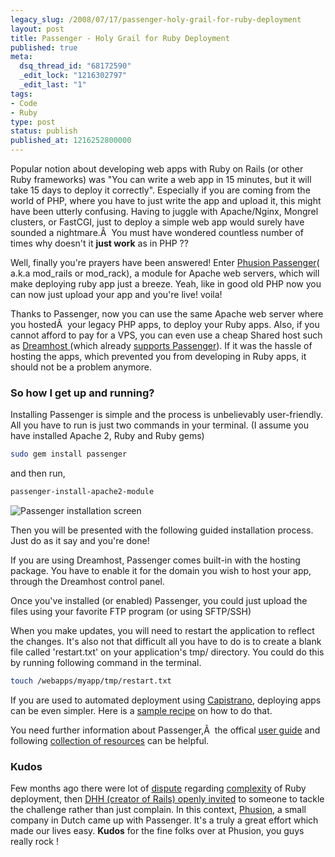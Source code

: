 ```yaml
---
legacy_slug: /2008/07/17/passenger-holy-grail-for-ruby-deployment
layout: post
title: Passenger - Holy Grail for Ruby Deployment
published: true
meta:
  dsq_thread_id: "68172590"
  _edit_lock: "1216302797"
  _edit_last: "1"
tags:
- Code
- Ruby
type: post
status: publish
published_at: 1216252800000
---
```

Popular notion about developing web apps with Ruby on Rails (or other Ruby frameworks) was "You can write a web app in 15 minutes, but it will take 15 days to deploy it correctly". Especially if you are coming from the world of PHP, where you have to just write the app and upload it, this might have been utterly confusing. Having to juggle with Apache/Nginx, Mongrel clusters, or FastCGI, just to deploy a simple web app would surely have sounded a nightmare.Â  You must have wondered countless number of times why doesn't it <strong>just work</strong> as in PHP ??

Well, finally you're prayers have been answered! Enter <a href="http://www.modrails.com/">Phusion Passenger</a>( a.k.a mod_rails or mod_rack), a module for Apache web servers, which will make deploying ruby app just a breeze. Yeah, like in good old PHP now you can now just upload your app and you're live! voila!

Thanks to Passenger, now you can use the same Apache web server where you hostedÂ  your legacy PHP apps, to deploy your Ruby apps. Also, if you cannot afford to pay for a VPS, you can even use a cheap Shared host such as <a href="http://www.dreamhost.com/r.cgi?183909">Dreamhost </a>(which already <a href="http://blog.dreamhost.com/2008/05/13/passenger-for-ruby-on-rails/">supports Passenger</a>). If it was the hassle of hosting the apps, which prevented you from developing in Ruby apps, it should not be a problem anymore.
<h3>So how I get up and running?</h3>
Installing Passenger is simple and the process is unbelievably user-friendly. All you have to run is just two commands in your terminal. (I assume you have installed Apache 2, Ruby and Ruby gems)

```bash
sudo gem install passenger
```

and then run,

```bash
passenger-install-apache2-module
```

<img src="http://articles.slicehost.com/assets/2008/5/1/mod_rails_install_1.jpg" alt="Passenger installation screen" />

Then you will be presented with the following guided installation process. Just do as it say and you're done!

If you are using Dreamhost, Passenger comes built-in with the hosting package. You have to enable it for the domain you wish to host your app, through the Dreamhost control panel.

Once you've installed (or enabled) Passenger, you could just upload the files using your favorite FTP program (or using SFTP/SSH)

When you make updates, you will need to restart the application to reflect the changes. It's also not that difficult all you have to do is to create a blank file called 'restart.txt' on your application's tmp/ directory. You could do this by running following command in the terminal.

```bash
touch /webapps/myapp/tmp/restart.txt
```

If you are used to automated deployment using <a href="http://capify.org">Capistrano</a>, deploying apps can be even simpler. Here is a <a href="http://tomcopeland.blogs.com/juniordeveloper/2008/05/mod_rails-and-c.html">sample recipe</a> on how to do that.

You need further information about Passenger,Â  the offical <a href="http://www.modrails.com/documentation/Users%20guide.html">user guide</a> and following <a href="http://www.rubyinside.com/28_mod_rails_and_passenger_resources-899.html">collection of resources</a> can be helpful.

<h3>Kudos</h3>
Few months ago there were lot of <a href="http://blog.dreamhost.com/2008/01/07/how-ruby-on-rails-could-be-much-better/">dispute</a> regarding <a href="http://www.rubyinside.com/no-true-mod_ruby-is-damaging-rubys-viability-on-the-web-693.html">complexity</a> of Ruby deployment, then <a href="http://www.loudthinking.com/posts/21-the-deal-with-shared-hosts">DHH (creator of Rails) openly invited</a> to someone to tackle the challenge rather than just complain. In this context, <a href="http://www.phusion.nl/">Phusion</a>, a small company in Dutch came up with Passenger. It's a truly a great effort which made our lives easy. <strong>Kudos</strong> for the fine folks over at Phusion, you guys really rock !
